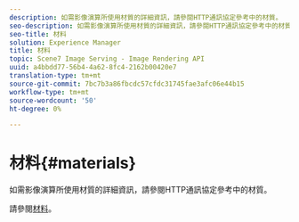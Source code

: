 ```yaml
---
description: 如需影像演算所使用材質的詳細資訊，請參閱HTTP通訊協定參考中的材質。
seo-description: 如需影像演算所使用材質的詳細資訊，請參閱HTTP通訊協定參考中的材質。
seo-title: 材料
solution: Experience Manager
title: 材料
topic: Scene7 Image Serving - Image Rendering API
uuid: a4bbdd77-56b4-4a62-8fc4-2162b00420e7
translation-type: tm+mt
source-git-commit: 7bc7b3a86fbcdc57cfdc31745fae3afc06e44b15
workflow-type: tm+mt
source-wordcount: '50'
ht-degree: 0%

---
```



# 材料{#materials}

如需影像演算所使用材質的詳細資訊，請參閱HTTP通訊協定參考中的材質。

請參閱[材料](../../../../../ir-api/http-protocol/image-rendering-api-ref/c-ir-http-protocol-ref/c-ir-http-protocol-syntax-and-features/c-ir-http-materials/c-ir-http-materials.md#concept-45af2ab5694b4cfdadf1211ce3f5ed0f)。
